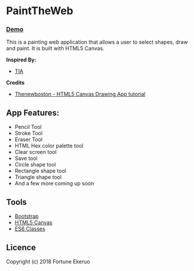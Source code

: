 # PaintTheWeb
### [Demo](https://fortunee.github.io/paint-the-web/)
This is a painting web application that allows a user to select shapes, draw and paint. It is built with HTML5 Canvas.

**Inspired By:**

* [TIA](https://andela.com)

**Credits**

* [Thenewboston - HTML5 Canvas Drawing App tutorial](https://thenewboston.com/videos.php?cat=81)

## App Features:

* Pencil Tool
* Stroke Tool
* Eraser Tool
* HTML Hex color palette tool
* Clear screen tool
* Save tool
* Circle shape tool
* Rectangle shape tool
* Triangle shape tool
* And a few more coming up soon


## Tools

* [Bootstrap](http://getbootstrap.com/)
* [HTML5 Canvas](https://www.w3schools.com/html/html5_canvas.asp)
* [ES6 Classes](https://www.tutorialspoint.com/es6/es6_classes.htm)

## Licence
Copyright (c) 2018 Fortune Ekeruo
